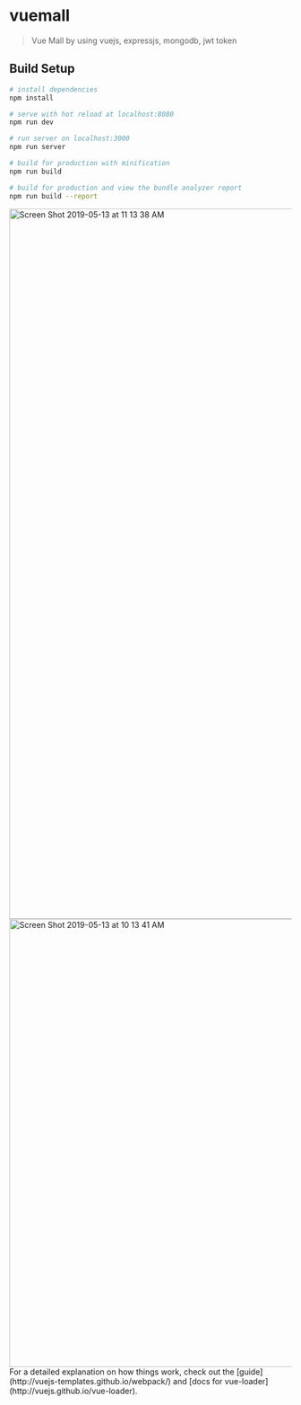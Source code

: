 # vuemall

> Vue Mall by using vuejs, expressjs, mongodb, jwt token

## Build Setup

``` bash
# install dependencies
npm install

# serve with hot reload at localhost:8080
npm run dev

# run server on localhost:3000
npm run server

# build for production with minification
npm run build

# build for production and view the bundle analyzer report
npm run build --report
```
<img width="1265" alt="Screen Shot 2019-05-13 at 11 13 38 AM" src="https://user-images.githubusercontent.com/18385485/57632789-59822880-7570-11e9-8ad1-b7dd7cfe0ed8.png">
<img width="798" alt="Screen Shot 2019-05-13 at 10 13 41 AM" src="https://user-images.githubusercontent.com/18385485/57631678-f4c5ce80-756d-11e9-9cfd-ed218376637b.png">
For a detailed explanation on how things work, check out the [guide](http://vuejs-templates.github.io/webpack/) and [docs for vue-loader](http://vuejs.github.io/vue-loader).
